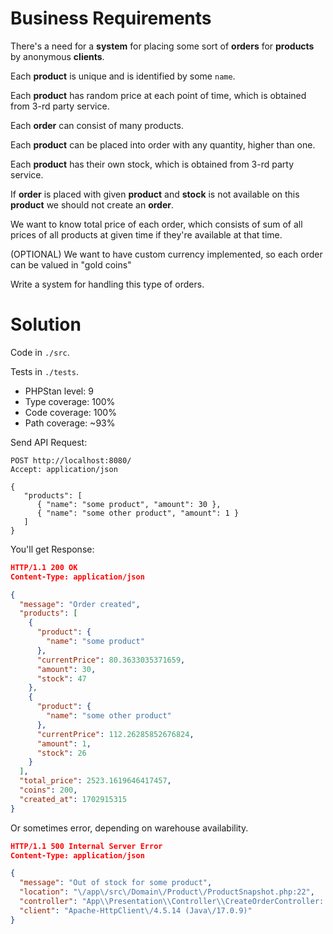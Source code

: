 # Business Requirements

There's a need for a **system** for placing some sort of **orders** for **products** by anonymous **clients**.

Each **product** is unique and is identified by some `name`.

Each **product** has random price at each point of time, which is obtained from 3-rd party service.

Each **order** can consist of many products.

Each **product** can be placed into order with any quantity, higher than one.

Each **product** has their own stock, which is obtained from 3-rd party service.

If **order** is placed with given **product** and **stock** is not available on this **product** we should not create an **order**.

We want to know total price of each order, which consists of sum of all prices of all products at given time if they're available at that time.

(OPTIONAL) We want to have custom currency implemented, so each order can be valued in "gold coins"

Write a system for handling this type of orders.

# Solution

Code in `./src`.

Tests in `./tests`.

   * PHPStan level: 9
   * Type coverage: 100%
   * Code coverage: 100%
   * Path coverage: ~93%

Send API Request:

```http request
POST http://localhost:8080/
Accept: application/json

{
   "products": [
      { "name": "some product", "amount": 30 },
      { "name": "some other product", "amount": 1 }
   ]
}
```

You'll get Response:

```json
HTTP/1.1 200 OK
Content-Type: application/json

{
  "message": "Order created",
  "products": [
    {
      "product": {
        "name": "some product"
      },
      "currentPrice": 80.3633035371659,
      "amount": 30,
      "stock": 47
    },
    {
      "product": {
        "name": "some other product"
      },
      "currentPrice": 112.26285852676824,
      "amount": 1,
      "stock": 26
    }
  ],
  "total_price": 2523.1619646417457,
  "coins": 200,
  "created_at": 1702915315
}
```

Or sometimes error, depending on warehouse availability.

```json
HTTP/1.1 500 Internal Server Error
Content-Type: application/json

{
  "message": "Out of stock for some product",
  "location": "\/app\/src\/Domain\/Product\/ProductSnapshot.php:22",
  "controller": "App\\Presentation\\Controller\\CreateOrderController::index",
  "client": "Apache-HttpClient\/4.5.14 (Java\/17.0.9)"
}
```
